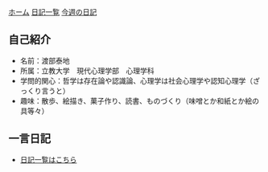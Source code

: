 <link rel="stylesheet" href="style.css">
<div class="header">
  <nav>
  <a href="./">ホーム</a>
    <a href="diary.html">日記一覧</a>
    <a href="diary-2025-03-week1.html">今週の日記</a>
  </nav>
</div>



## 自己紹介
- 名前：渡部泰地
- 所属：立教大学　現代心理学部　心理学科
- 学問的関心：哲学は存在論や認識論、心理学は社会心理学や認知心理学（ざっくり言うと）
- 趣味：散歩、絵描き、菓子作り、読書、ものづくり（味噌とか和紙とか絵の具等々）

## 一言日記
- [日記一覧はこちら](diary.md)

